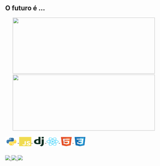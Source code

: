 ## O futuro é ...

<div align="center">
  <a href="https://github.com/GustavoPMarcena">
  <img height="180em" width="456.92em" src="https://github-readme-stats.vercel.app/api?username=GustavoPMarcena&show_icons=true&theme=nightowl&include_all_commits=true&count_private=true"/> 
  <img height="180em" width="456.92em" src="https://github-readme-stats.vercel.app/api/top-langs/?username=GustavoPMarcena&layout=compact&langs_count=7&theme=nightowl"/> 
</div>

<div style="display: inline_block"><br>
  <img align="center" alt="GustavoPMarcena_Python" height="30" width="40" src="https://raw.githubusercontent.com/devicons/devicon/master/icons/python/python-original.svg">
  <img align="center" alt="GustavoPMarcena_JS" height="30" width="40" src="https://raw.githubusercontent.com/devicons/devicon/master/icons/javascript/javascript-plain.svg">
  <img align="center" alt="GustavoPMarcena_Django" height="30" width="40" src="https://raw.githubusercontent.com/devicons/devicon/master/icons/django/django-plain.svg"> 
  <img align="center" alt="GustavoPMarcena_React" height="30" width="40" src="https://raw.githubusercontent.com/devicons/devicon/master/icons/react/react-original.svg"> 
  <img align="center" alt="GustavoPMarcena_HTML" height="30" width="40" src="https://raw.githubusercontent.com/devicons/devicon/master/icons/html5/html5-original.svg"> 
  <img align="center" alt="GustavoPMarcena_CSS" height="30" width="40" src="https://raw.githubusercontent.com/devicons/devicon/master/icons/css3/css3-original.svg">
</div>
 
##

<div style="center">
  <a href="https://www.instagram.com/gustavopereiramarcena/" target="_blank">
    <img src="https://img.shields.io/badge/-Instagram-%23E4405F?style=for-the-badge&logo=instagram&logoColor=white" target="_blank">
  </a>
  <a href = "gustavopereira4080@gmail.com">
    <img src="https://img.shields.io/badge/-Gmail-%23333?style=for-the-badge&logo=gmail&logoColor=white" target ="_blank">
  </a> 
  <a href="https://www.youtube.com/@gwsta1796/featured" target="_blank">
    <img src="https://img.shields.io/badge/YouTube-FF0000?style=for-the-badge&logo=youtube&logoColor=white" target="_blank">
  </a>
</div>
